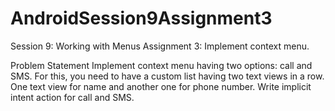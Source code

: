 # AndroidSession9Assignment3
Session 9: Working with Menus Assignment 3: Implement context menu.

Problem Statement
Implement context menu having two options: call and SMS. For this, you need to have a custom list having two text views in a row. One text view for name and another one for phone number. Write implicit intent action for call and SMS.
